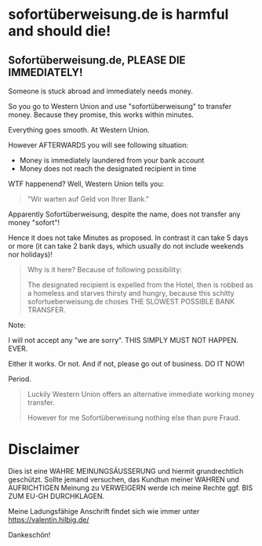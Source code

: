 # sofortüberweisung.de is harmful and should die!

## Sofortüberweisung.de, PLEASE DIE IMMEDIATELY!

Someone is stuck abroad and immediately needs money.

So you go to Western Union and use "sofortüberweisung" to transfer money.
Because they promise, this works within minutes.

Everything goes smooth.  At Western Union.

However AFTERWARDS you will see following situation:

- Money is immediately laundered from your bank account
- Money does not reach the designated recipient in time

WTF happenend?  Well, Western Union tells you:

> "Wir warten auf Geld von Ihrer Bank."

Apparently Sofortüberweisung, despite the name,
does not transfer any money "sofort"!

Hence it does not take Minutes as proposed.
In contrast it can take 5 days or more (it can take
2 bank days, which usually do not include weekends
nor holidays)!

> Why is it here?  Because of following possibility:
>
> The designated recipient is expelled from the Hotel,
> then is robbed as a homeless and starves thirsty and hungry,
> because this schitty sofortueberweisung.de choses
> THE SLOWEST POSSIBLE BANK TRANSFER.

Note:

I will not accept any "we are sorry".
THIS SIMPLY MUST NOT HAPPEN.  EVER.

Either it works.  Or not.
And if not, please go out of business.
DO IT NOW!

Period.

> Luckily Western Union offers an alternative
> immediate working money transfer.
>
> However for me Sofortüberweisung nothing else than pure Fraud.


# Disclaimer

Dies ist eine WAHRE MEINUNGSÄUSSERUNG und hiermit grundrechtlich geschützt.
Sollte jemand versuchen, das Kundtun meiner WAHREN und
AUFRICHTIGEN Meinung zu VERWEIGERN werde ich meine Rechte
ggf. BIS ZUM EU-GH DURCHKLAGEN.

Meine Ladungsfähige Anschrift findet sich wie immer unter
<https://valentin.hilbig.de/>

Dankeschön!
